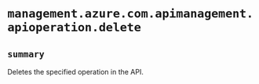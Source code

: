 # `management.azure.com.apimanagement.apioperation.delete`

## `summary`
Deletes the specified operation in the API.


